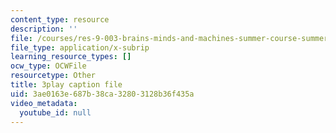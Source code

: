```yaml
---
content_type: resource
description: ''
file: /courses/res-9-003-brains-minds-and-machines-summer-course-summer-2015/3ae0163e687b38ca32803128b36f435a_lv3kGg-eRa0.srt
file_type: application/x-subrip
learning_resource_types: []
ocw_type: OCWFile
resourcetype: Other
title: 3play caption file
uid: 3ae0163e-687b-38ca-3280-3128b36f435a
video_metadata:
  youtube_id: null
---
```

